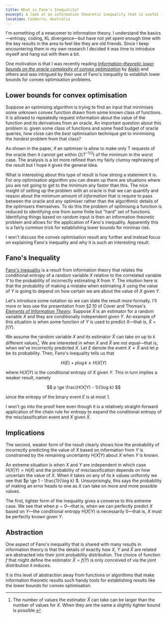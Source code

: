```yaml
---
title: What is Fano's Inequality?
excerpt: A look at an information theoretic inequality that is useful for establishing lower bounds for minimax risks.
location: Canberra, Australia
---
```


I'm something of a newcomer to information theory. I understand the basics—entropy, coding, KL divergence—but have not yet spent enough time with the key results in the area to feel like they are old friends. Since I keep encountering them in my own research I decided it was time to introduce myself and hang out with them a bit.

One motivation is that I was recently reading _[Information-theoretic lower bounds on the oracle complexity of convex optimization](http://arxiv.org/abs/1009.0571)_ by [Alekh](http://www.eecs.berkeley.edu/~alekh/) and others and was intrigued by their use of Fano's inequality to establish lower bounds for convex optimisation problems.

## Lower bounds for convex optimisation
Suppose an optimising algorithm is trying to find an input that minimises some unknown convex function drawn from some known class of functions. It is allowed to repeatedly request information about the value of the function and its derivatives from an oracle. An important question about this problem is: given some class of functions and some fixed budget of oracle queries, how close can the _best_ optimisation technique get to minimising the _hardest_ problem from that class? 

As shown in the paper, if an optimiser is allow to make only T requests of the oracle then it cannot get within $\Omega(T^{-1/2})$ of the minimum in the worst case. The analysis is a lot more refined than my fairly clumsy rephrasing of the result but I hope it gives the general idea.

What is interesting about this type of result is how strong a statement it is. For _any_ optimisation algorithm you can dream up there are situations where you are not going to get to the minimum any faster than this. The nice insight of setting up the problem with an oracle is that we can quantify and reason about the minimum amount of _information_ that is require to pass between the oracle and any optimiser rather than the algorithmic details of the optimisers themselves. 
To do this the problem of optimising a function is reduced to identifying one from some finite but "hard" set of functions. Identifying things based on random input is then an information theoretic problem and allows for the application of Fano's inequality. Apparently this is a fairly common trick for establishing lower bounds for minimax risk.

I won't discuss the convex optimisation result any further and instead focus on explaining Fano's inequality and why it is such an interesting result.

## Fano's Inequality
[Fano's inequality][] is a result from information theory that relates the conditional entropy of a random variable $X$ relative to the correlated variable $Y$ to the probability of incorrectly estimating $X$ from $Y$. The intuition here is that the probability of making a mistake when estimating $X$ using the value of $Y$ is going to depend on how certain we are about the value of $X$ given $Y$. 

[Fano's inequality]: http://en.wikipedia.org/wiki/Fano's_inequality

Let's introduce some notation so we can state the result more formally. I'll more or less use the presentation from §2.10 of Cover and Thomas's _[Elements of Information Theory](http://www.elementsofinformationtheory.com/)_. Suppose $\hat{X}$ is an estimator for a random variable $X$ and they are conditionally independent given $Y$.  An example of this situation is when some function of $Y$ is used to predict $X$—that is, $\hat{X}=f(Y)$. 

We assume the random variable $X$ and its estimator $\hat{X}$ can take on up to $k$ different values[^1]. We are interested in when $X$ and $\hat{X}$ are not equal—that is, when we've incorrectly predicted $X$. Let $E$ denote the event $X \ne \hat{X}$ and let $p$ be its probability. Then, Fano's inequality tells us that

$$ H(E) + p\log k \ge H(X|Y) $$

where $H(X|Y)$ is the conditional entropy of $X$ given $Y$. This in turn implies a weaker result, namely

$$ p \ge \frac{H(X|Y) - 1}{\log k} $$

since the entropy of the binary event $E$ is at most 1.

I won't go into the proof here even though it is a relatively straight-forward application of the chain rule for entropy to expand the conditional entropy of the misclassification event and $X$ given $\hat{X}$. 

## Implications
The second, weaker form of the result clearly shows how the probability of incorrectly predicting the value of $X$ based on information from $Y$ is constrained by the remaining uncertainty $H(X|Y)$ about $X$ when $Y$ is known. 

An extreme situation is when $X$ and $Y$ are independent in which case $H(X|Y) = H(X)$ and the probability of misclassification depends on how uncertain the value of $X$. When it takes on any of its $k$ values uniformly we see that $p \ge 1 - \frac{1}{\log k} $. Unsurprisingly, this says the probability of making an error heads to one as $X$ can take on more and more possible values.

The first, tighter form of the inequality gives a converse to this extreme case. We see that when $p = 0$—that is, when we can perfectly predict $X$ based on $Y$—the conditional entropy $H(X|Y)$ is necessarily 0—that is, $X$ must be perfectly known given $Y$. 

## Abstraction
One aspect of Fano's inequality that is shared with many results in information theory is that the details of exactly _how_ $X$, $Y$ and $\hat{X}$ are related are abstracted into their joint probability distribution. The choice of function $f$ that might define the estimator $\hat{X} = f(Y)$ is only conceived of via the joint distribution it induces. 

It is this level of abstraction away from functions or algorithms that make information theoretic results such handy tools for establishing results like the lower bounds for convex optimisation. 

[^1]: The number of values the estimator $\hat{X}$ can take can be larger than the number of values for $X$. When they are the same a slightly tighter bound is possible.


